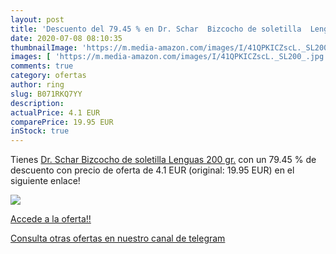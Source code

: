 ```yaml
---
layout: post
title: 'Descuento del 79.45 % en Dr. Schar  Bizcocho de soletilla  Lengua'
date: 2020-07-08 08:10:35
thumbnailImage: 'https://m.media-amazon.com/images/I/41QPKICZscL._SL200_.jpg'
images: [ 'https://m.media-amazon.com/images/I/41QPKICZscL._SL200_.jpg' ]
comments: true
category: ofertas
author: ring
slug: B071RKQ7YY
description:
actualPrice: 4.1 EUR
comparePrice: 19.95 EUR
inStock: true
---
```


Tienes [Dr. Schar  Bizcocho de soletilla  Lenguas  200 gr.](https://www.amazon.com/dp/B071RKQ7YY/?tag=redken08-20) con un 79.45 % de descuento con precio de oferta de 4.1 EUR (original: 19.95 EUR) en el siguiente enlace!

[![](https://m.media-amazon.com/images/I/41QPKICZscL._SL200_.jpg)](https://www.amazon.com/dp/B071RKQ7YY/?tag=redken08-20)

[Accede a la oferta!!](https://www.amazon.com/dp/B071RKQ7YY/?tag=redken08-20)

[Consulta otras ofertas en nuestro canal de telegram](https://t.me/s/ofertas25)
